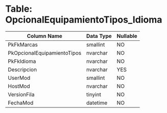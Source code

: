 # Table: OpcionalEquipamientoTipos_Idioma

| Column Name | Data Type | Nullable |
|-------------|-----------|----------|
| PkFkMarcas | smallint | NO |
| PkOpcionalEquipamientoTipos | nvarchar | NO |
| PkFkIdioma | nvarchar | NO |
| Descripcion | nvarchar | YES |
| UserMod | smallint | NO |
| HostMod | nvarchar | NO |
| VersionFila | tinyint | NO |
| FechaMod | datetime | NO |
